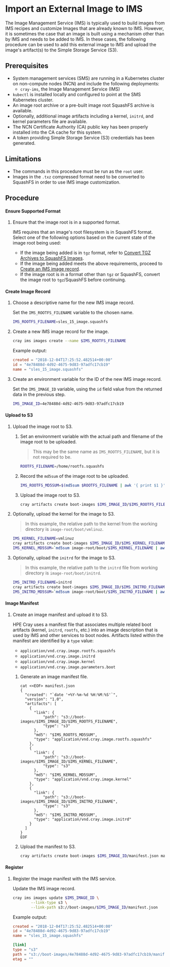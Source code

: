 # Import an External Image to IMS

The Image Management Service \(IMS\) is typically used to build images from IMS recipes and customize Images that are already known to IMS.
However, it is sometimes the case that an image is built using a mechanism other than by IMS and needs to be added to IMS. In these cases,
the following procedure can be used to add this external image to IMS and upload the image's artifact(s) to the Simple Storage Service (S3).

## Prerequisites

* System management services \(SMS\) are running in a Kubernetes cluster on non-compute nodes \(NCN\) and include the following deployments:
  * `cray-ims`, the Image Management Service \(IMS\)
* `kubectl` is installed locally and configured to point at the SMS Kubernetes cluster.
* An image root archive or a pre-built image root SquashFS archive is available.
* Optionally, additional image artifacts including a kernel, `initrd`, and kernel parameters file are available.
* The NCN Certificate Authority \(CA\) public key has been properly installed into the CA cache for this system.
* A token providing Simple Storage Service \(S3\) credentials has been generated.

## Limitations

* The commands in this procedure must be run as the `root` user.
* Images in the `.txz` compressed format need to be converted to SquashFS in order to use IMS image customization.

## Procedure

#### Ensure Supported Format

1. Ensure that the image root is in a supported format.

    IMS requires that an image's root filesystem is in SquashFS format. Select one of the following options based on the current state of the image root being used:

    * If the image being added is in `tgz` format, refer to [Convert TGZ Archives to SquashFS Images](Convert_TGZ_Archives_to_SquashFS_Images.md).
    * If the image being added meets the above requirements, proceed to [Create an IMS image record](#create-image-record).
    * If the image root is in a format other than `tgz` or SquashFS, convert the image root to `tgz`/SquashFS before continuing.

#### Create Image Record

1. Choose a descriptive name for the new IMS image record.

    Set the `IMS_ROOTFS_FILENAME` variable to the chosen name.

    ```bash
    IMS_ROOTFS_FILENAME=sles_15_image.squashfs
    ```

1. Create a new IMS image record for the image.

    ```bash
    cray ims images create --name $IMS_ROOTFS_FILENAME
    ```

    Example output:

    ```toml
    created = "2018-12-04T17:25:52.482514+00:00"
    id = "4e78488d-4d92-4675-9d83-97adfc17cb19"
    name = "sles_15_image.squashfs"
    ```

1. Create an environment variable for the ID of the new IMS image record.

    Set the `IMS_IMAGE_ID` variable, using the `id` field value from the returned data in the previous step.

    ```bash
    IMS_IMAGE_ID=4e78488d-4d92-4675-9d83-97adfc17cb19
    ```

#### Upload to S3

1. Upload the image root to S3.

    1. Set an environment variable with the actual path and filename of the image root to be uploaded.

        > This may be the same name as `IMS_ROOTFS_FILENAME`, but it is not required to be.

        ```bash
        ROOTFS_FILENAME=/home/rootfs.squashfs
        ```

    1. Record the `md5sum` of the image root to be uploaded.

        ```bash
        IMS_ROOTFS_MD5SUM=$(md5sum $ROOTFS_FILENAME | awk '{ print $1 }')
        ```

    1. Upload the image root to S3.

        ```bash
        cray artifacts create boot-images $IMS_IMAGE_ID/$IMS_ROOTFS_FILENAME $ROOTFS_FILENAME
        ```

1. Optionally, upload the kernel for the image to S3.

    > In this example, the relative path to the kernel from the working directory is
    > `image-root/boot/vmlinuz`.

    ```bash
    IMS_KERNEL_FILENAME=vmlinuz
    cray artifacts create boot-images $IMS_IMAGE_ID/$IMS_KERNEL_FILENAME image-root/boot/$IMS_KERNEL_FILENAME
    IMS_KERNEL_MD5SUM=`md5sum image-root/boot/$IMS_KERNEL_FILENAME | awk '{ print $1 }'`
    ```

1. Optionally, upload the `initrd` for the image to S3.

    > In this example, the relative path to the `initrd` file from working directory is
    > `image-root/boot/initrd`.

    ```bash
    IMS_INITRD_FILENAME=initrd
    cray artifacts create boot-images $IMS_IMAGE_ID/$IMS_INITRD_FILENAME image-root/boot/$IMS_INITRD_FILENAME
    IMS_INITRD_MD5SUM=`md5sum image-root/boot/$IMS_INITRD_FILENAME | awk '{ print $1 }'`
    ```

#### Image Manifest

1. Create an image manifest and upload it to S3.

    HPE Cray uses a manifest file that associates multiple related boot artifacts \(kernel, `initrd`, `rootfs`, etc.\) into
    an image description that is used by IMS and other services to boot nodes. Artifacts listed within the manifest are
    identified by a `type` value:

    * `application/vnd.cray.image.rootfs.squashfs`
    * `application/vnd.cray.image.initrd`
    * `application/vnd.cray.image.kernel`
    * `application/vnd.cray.image.parameters.boot`

    1. Generate an image manifest file.

        ```console
        cat <<EOF> manifest.json
        {
          "created": "`date '+%Y-%m-%d %H:%M:%S'`",
          "version": "1.0",
          "artifacts": [
            {
              "link": {
                  "path": "s3://boot-images/$IMS_IMAGE_ID/$IMS_ROOTFS_FILENAME",
                  "type": "s3"
              },
              "md5": "$IMS_ROOTFS_MD5SUM",
              "type": "application/vnd.cray.image.rootfs.squashfs"
            },
            {
              "link": {
                  "path": "s3://boot-images/$IMS_IMAGE_ID/$IMS_KERNEL_FILENAME",
                  "type": "s3"
              },
              "md5": "$IMS_KERNEL_MD5SUM",
              "type": "application/vnd.cray.image.kernel"
            },
            {
              "link": {
                  "path": "s3://boot-images/$IMS_IMAGE_ID/$IMS_INITRD_FILENAME",
                  "type": "s3"
              },
              "md5": "$IMS_INITRD_MD5SUM",
              "type": "application/vnd.cray.image.initrd"
            }
          ]
        }
        EOF
        ```

    1. Upload the manifest to S3.

        ```bash
        cray artifacts create boot-images $IMS_IMAGE_ID/manifest.json manifest.json
        ```

#### Register

1. Register the image manifest with the IMS service.

    Update the IMS image record.

    ```bash
    cray ims images update $IMS_IMAGE_ID \
            --link-type s3 \
            --link-path s3://boot-images/$IMS_IMAGE_ID/manifest.json
    ```

    Example output:

    ```toml
    created = "2018-12-04T17:25:52.482514+00:00"
    id = "4e78488d-4d92-4675-9d83-97adfc17cb19"
    name = "sles_15_image.squashfs"

    [link]
    type = "s3"
    path = "s3://boot-images/4e78488d-4d92-4675-9d83-97adfc17cb19/manifest.json"
    etag = ""
    ```
